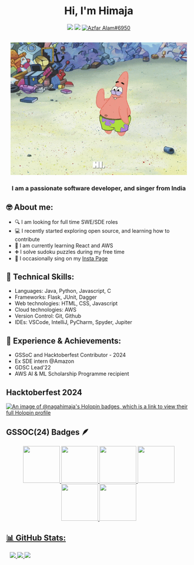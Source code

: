 <h1 align="center">Hi, I'm Himaja</h1>
<div align="center">
  <a href="https://www.linkedin.com/in/k-naga-himaja"><img src="https://img.shields.io/badge/LinkedIn-d5d5d5?style=for-the-badge&logo=linkedin&logoColor=0A0209"/></a>
  <a href="mailto:himajakeela18@gmail.com"><img src="https://img.shields.io/badge/Gmail-d5d5d5?style=for-the-badge&logo=gmail&logoColor=0A0209" /></a>
  <a href="https://x.com/KNagaHimaja"><img src="https://img.shields.io/badge/Twitter-d5d5d5?style=for-the-badge&logo=x&logoColor=0A0209" alt="Azfar Alam#6950" ></a>
</div>
<br>

<p align="center">
    <img src="https://github.com/Naga-Himaja/Naga-Himaja/blob/main/spongebob_hi.gif">
</p>
<h3 align="center"> I am a passionate software developer, and singer from India</h3>

## 🤓 About me:
- 🔍 I am looking for full time SWE/SDE roles
- 💻 I recently started exploring open source, and learning how to contribute
- 🌱 I am currently learning React and AWS
- ➕ I solve sudoku puzzles during my free time
- 🎤 I occasionally sing on my [Insta Page](https://www.instagram.com/himajazzz/)

## 🚀 Technical Skills:
- Languages: Java, Python, Javascript, C
- Frameworks: Flask, JUnit, Dagger
- Web technologies: HTML, CSS, Javascript
- Cloud technologies: AWS
- Version Control: Git, Github
- IDEs: VSCode, IntelliJ, PyCharm, Spyder, Jupiter

## 💼 Experience & Achievements:
- GSSoC and Hacktoberfest Contributor - 2024
- Ex SDE intern @Amazon
- GDSC Lead'22
- AWS AI & ML Scholarship Programme recipient 

## Hacktoberfest 2024
[![An image of @nagahimaja's Holopin badges, which is a link to view their full Holopin profile](https://holopin.me/nagahimaja)](https://holopin.io/@nagahimaja)

## GSSOC(24) Badges 🪶
<div style='display:flex; align-items:center; gap: 10px;' align='center'><a href="https://gssoc.girlscript.tech/leaderboard">
<img src="https://raw.githubusercontent.com/GSSoC24/Postman-Challenge/main/docs/assets/Postman%20White.png" width="100px" height="100px" />
  <img src="https://raw.githubusercontent.com/GSSoC24/Postman-Challenge/main/docs/assets/1.png" width="100px" height="100px" />
  <img src="https://raw.githubusercontent.com/GSSoC24/Postman-Challenge/main/docs/assets/2.png" width="100px" height="100px" />
  <img src="https://raw.githubusercontent.com/GSSoC24/Postman-Challenge/main/docs/assets/3.png" width="100px" height="100px" />
  <img src="https://raw.githubusercontent.com/GSSoC24/Postman-Challenge/main/docs/assets/4.png" width="100px" height="100px" />
  <img src="https://raw.githubusercontent.com/GSSoC24/Postman-Challenge/main/docs/assets/5.png" width="100px" height="100px" />
</div>

## 📊 GitHub Stats:
<div style='display:flex; align-items:center; gap: 10px;' align='center'><a href="https://gssoc.girlscript.tech/leaderboard">
 <img class="img" src="https://github-readme-stats.vercel.app/api?username=Naga-Himaja&theme=highcontrast&hide_border=false&include_all_commits=false&count_private=false" />
 <img class="img" src="https://github-readme-streak-stats.herokuapp.com/?user=Naga-Himaja&theme=highcontrast&hide_border=false" />
 <img class="img" src="https://github-readme-stats.vercel.app/api/top-langs/?username=Naga-Himaja&theme=highcontrast&hide_border=false&include_all_commits=false&count_private=false&layout=compact"/>
</div>
